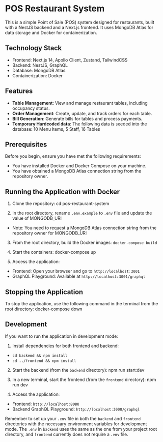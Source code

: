 # POS Restaurant System

This is a simple Point of Sale (POS) system designed for restaurants, built with a NestJS backend and a Next.js frontend. It uses MongoDB Atlas for data storage and Docker for containerization.

## Technology Stack

- Frontend: Next.js 14, Apollo Client, Zustand, TailwindCSS
- Backend: NestJS, GraphQL
- Database: MongoDB Atlas
- Containerization: Docker

## Features

- **Table Management**: View and manage restaurant tables, including occupancy status.
- **Order Management**: Create, update, and track orders for each table.
- **Bill Generation**: Generate bills for tables and process payments.
- **Temporary Hardcoded data**: The following data is seeded into the database: 10 Menu Items, 5 Staff, 16 Tables

## Prerequisites

Before you begin, ensure you have met the following requirements:
- You have installed Docker and Docker Compose on your machine.
- You have obtained a MongoDB Atlas connection string from the repository owner.

## Running the Application with Docker

1. Clone the repository:
cd pos-restaurant-system

2. In the root directory, rename `.env.example` to `.env` file and update the value of MONGODB_URI
- Note: You need to request a MongoDB Atlas connection string from the repository owner for MONGODB_URI

3. From the root directory, build the Docker images:
  `docker-compose build`

4. Start the containers:
docker-compose up

5. Access the application:
- Frontend: Open your browser and go to `http://localhost:3001`
- GraphQL Playground: Available at `http://localhost:3001/graphql`

## Stopping the Application

To stop the application, use the following command in the terminal from the root directory:
docker-compose down

## Development

If you want to run the application in development mode:

1. Install dependencies for both frontend and backend:
- `cd backend && npm install`
- `cd ../frontend && npm install`

2. Start the backend (from the `backend` directory):
npm run start:dev

3. In a new terminal, start the frontend (from the `frontend` directory):
npm run dev

4. Access the application:
- Frontend: `http://localhost:8080`
- Backend GraphQL Playground: `http://localhost:3000/graphql`

Remember to set up your `.env` file in both the `backend` and `frontend` directories with the necessary environment variables for development mode. The `.env` in `backend` uses the same as the one from your project root directory, and `frontend` currently does not require a `.env` file. 